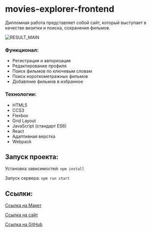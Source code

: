 # movies-explorer-frontend

Дипломная работа представляет собой сайт, который выступает в качестве визитки и поиска, сохранения фильмов.

![RESULT_MAIN](https://github.com/wakeuphaku/movies-explorer-frontend/assets/125159427/dd51efa0-11a0-427a-b471-5331bc3c48d5)

### Функционал:
+ Регистрация и авторизация
+ Редактирование профиля
+ Поиск фильмов по ключевым словам
+ Поиск короткометражных фильмов
+ Добавлние фильмов в избранное

### Технологии:
+ HTML5
+ CCS3
+ Flexbox
+ Grid Layout
+ JavaScript (стандарт ES6)
+ React
+ Адаптивная верстка
+ Webpack

## Запуск проекта:
Установка зависимостей: `npm install`

Запуск сервера: `npm run start`

## Ссылки:
[Ссылка на Макет](https://www.figma.com/file/6FMWkB94wE7KTkcCgUXtnC/%D0%94%D0%B8%D0%BF%D0%BB%D0%BE%D0%BC%D0%BD%D1%8B%D0%B9-%D0%BF%D1%80%D0%BE%D0%B5%D0%BA%D1%82?type=design&node-id=1%3A3524&mode=dev)

[Ссылка на сайт](https://diplom.haku.nomoredomainsmonster.ru/)

[Ссылка на GitHub](https://github.com/wakeuphaku/movies-explorer-frontend/)
